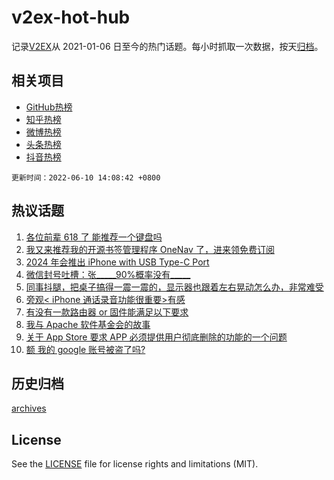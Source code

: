 # v2ex-hot-hub

 记录[V2EX](https://www.v2ex.com/)从 2021-01-06 日至今的热门话题。每小时抓取一次数据，按天[归档](archives)。
 
 ## 相关项目

- [GitHub热榜](https://github.com/snaildev/github-hot-hub)
- [知乎热榜](https://github.com/snaildev/zhihu-hot-hub)
- [微博热榜](https://github.com/snaildev/weibo-hot-hub)
- [头条热榜](https://github.com/snaildev/toutiao-hot-hub)
- [抖音热榜](https://github.com/snaildev/douyin-hot-hub)


 `更新时间：2022-06-10 14:08:42 +0800`

## 热议话题

1. [各位前辈 618 了 能推荐一个键盘吗](https://www.v2ex.com/t/858492)
1. [我又来推荐我的开源书签管理程序 OneNav 了，进来领免费订阅](https://www.v2ex.com/t/858419)
1. [2024 年会推出 iPhone with USB Type-C Port](https://www.v2ex.com/t/858537)
1. [微信封号吐槽：张_____90%概率没有_____](https://www.v2ex.com/t/858604)
1. [同事抖腿，把桌子搞得一震一震的，显示器也跟着左右晃动怎么办，非常难受](https://www.v2ex.com/t/858556)
1. [旁观< iPhone 通话录音功能很重要>有感](https://www.v2ex.com/t/858480)
1. [有没有一款路由器 or 固件能满足以下要求](https://www.v2ex.com/t/858546)
1. [我与 Apache 软件基金会的故事](https://www.v2ex.com/t/858593)
1. [关于 App Store 要求 APP 必须提供用户彻底删除的功能的一个问题](https://www.v2ex.com/t/858453)
1. [额 我的 google 账号被盗了吗?](https://www.v2ex.com/t/858508)

## 历史归档

[archives](archives)

## License

See the [LICENSE](LICENSE) file for license rights and limitations (MIT).
